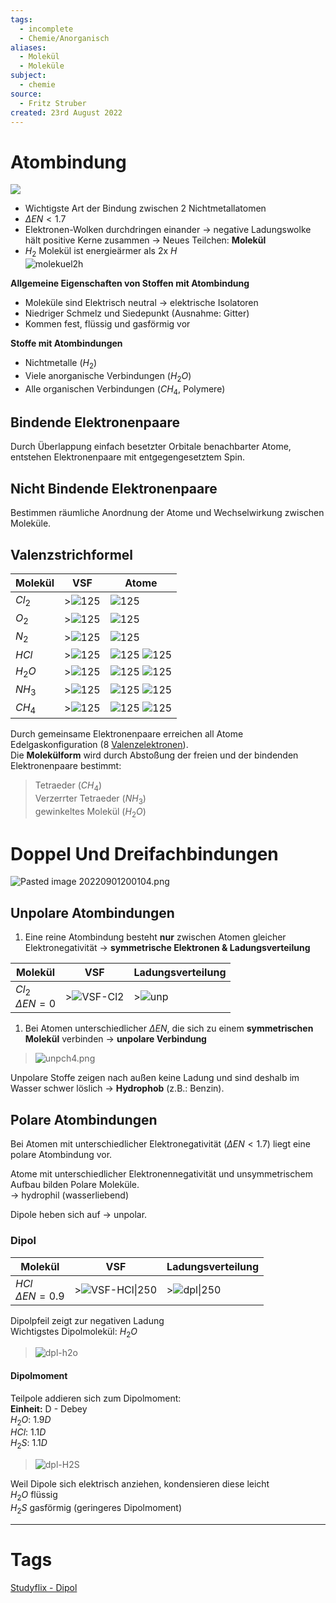 ```yaml
---
tags:
  - incomplete
  - Chemie/Anorganisch
aliases:
  - Molekül
  - Moleküle
subject:
  - chemie
source:
  - Fritz Struber
created: 23rd August 2022
---
```


# Atombindung

![](assets/Atom-bnd.png)
- Wichtigste Art der Bindung zwischen 2 Nichtmetallatomen
- $\Delta EN < 1.7$
- Elektronen-Wolken durchdringen einander $\rightarrow$ negative Ladungswolke hält positive Kerne zusammen $\rightarrow$ Neues Teilchen: **Molekül**
- $H_{2}$ Molekül ist energieärmer als 2x $H$  
![molekuel2h](assets/molekuel2h.png)

**Allgemeine Eigenschaften von Stoffen mit Atombindung**
- Moleküle sind Elektrisch neutral $\rightarrow$ elektrische Isolatoren
- Niedriger Schmelz und Siedepunkt (Ausnahme: Gitter)
- Kommen fest, flüssig und gasförmig vor

**Stoffe mit Atombindungen**
- Nichtmetalle ($H_{2}$)
- Viele anorganische Verbindungen ($H_{2}O$)
- Alle organischen Verbindungen ($CH_{4}$, Polymere)

## Bindende Elektronenpaare

Durch Überlappung einfach besetzter Orbitale benachbarter Atome, entstehen Elektronenpaare mit entgegengesetztem Spin.

## Nicht Bindende Elektronenpaare

Bestimmen räumliche Anordnung der Atome und Wechselwirkung zwischen Moleküle.

## Valenzstrichformel

| Molekül  | VSF                    | Atome                                                                               |
| -------- | ---------------------- | ----------------------------------------------------------------------------------- |
| $Cl_{2}$ | >![125](assets/VSF-Cl2.png) | ![125](assets/Cl.png)                                           |
| $O_{2}$  | >![125](assets/VSF-O2.png)  | ![125](assets/O.png)                                           |
| $N_{2}$  | >![125](assets/VSF-N2.png)  | ![125](assets/N.png)                                           |
| $HCl$    | >![125](assets/VSF-HCl.png) | ![125](assets/H.png) ![125](assets/Cl.png) |
| $H_{2}O$ | >![125](assets/VSF-H2O.png) | ![125](assets/H.png) ![125](assets/O.png)                                                                                     |
| $NH_{3}$ | >![125](assets/VSF-NH3.png) | ![125](assets/N.png) ![125](assets/H.png)                                                                                    |
| $CH_{4}$ | >![125](assets/VSF-CH4.png) | ![125](assets/C.png) ![125](assets/H.png)                                                                                   |

Durch gemeinsame Elektronenpaare erreichen all Atome Edelgaskonfiguration (8 [Valenzelektronen](Valenzelektronen.md)).  
Die **Molekülform** wird durch Abstoßung der freien und der bindenden Elektronenpaare bestimmt:

> Tetraeder ($CH_{4}$)  
> Verzerrter Tetraeder ($NH_{3}$)  
> gewinkeltes Molekül ($H_{2}O$)

# Doppel Und Dreifachbindungen

![Pasted image 20220901200104.png](assets/Pasted%20image%2020220901200104.png)

## Unpolare Atombindungen

1. Eine reine Atombindung besteht **nur** zwischen Atomen gleicher Elektronegativität $\rightarrow$ **symmetrische Elektronen & Ladungsverteilung**

| Molekül                   | VSF                             | Ladungsverteilung       |
| ------------------------- | ------------------------------- | ----------------------- |
| $Cl_2$ <br> $\Delta EN=0$ | >![VSF-Cl2](assets/VSF-Cl2.png) | >![unp](assets/unp.png) | 

1. Bei Atomen unterschiedlicher $\Delta EN$, die sich zu einem **symmetrischen Molekül** verbinden $\rightarrow$ **unpolare Verbindung**

>![unpch4.png](assets/unpch4.png)

Unpolare Stoffe zeigen nach außen keine Ladung und sind deshalb im Wasser schwer löslich $\rightarrow$ **Hydrophob** (z.B.: Benzin).

## Polare Atombindungen

Bei Atomen mit unterschiedlicher Elektronegativität ($\Delta EN < 1.7$) liegt eine polare Atombindung vor.

Atome mit unterschiedlicher Elektronennegativität und unsymmetrischem Aufbau bilden Polare Moleküle.  
$\rightarrow$ hydrophil (wasserliebend)  

Dipole heben sich auf $\rightarrow$ unpolar. 

### Dipol

| Molekül                    | VSF                    | Ladungsverteilung  |
| -------------------------- | ---------------------- | ------------------ |
| $HCl$ <br> $\Delta EN=0.9$ | >![VSF-HCl\|250](assets/VSF-HCl.png) | >![dpl\|250](assets/dpl.png) |

Dipolpfeil zeigt zur negativen Ladung  
Wichtigstes Dipolmolekül: $H_{2}O$

>![dpl-h2o](assets/dpl-h2o.png)

#### Dipolmoment

Teilpole addieren sich zum Dipolmoment:  
**Einheit:** D - Debey  
$H_{2}O$: $1.9D$  
$HCl$: $1.1D$  
$H_{2}S$: $1.1D$

>![dpl-H2S](assets/dpl-H2S.png)

Weil Dipole sich elektrisch anziehen, kondensieren diese leicht  
$H_{2}O$ flüssig  
$H_{2}S$ gasförmig (geringeres Dipolmoment)

 

---

# Tags

[Studyflix - Dipol](https://studyflix.de/chemie/dipol-2390) 